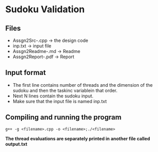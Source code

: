 # Sudoku Validation

## Files
- Assgn2Src-<cs23btech11022>.cpp -> the design code
- inp.txt -> input file 
- Assgn2Readme-<cs23btech11022>.md -> Readme
- Assgn2Report-<cs23btech11022>.pdf -> Report 

## Input format
- The first line contains number of threads and the dimension of the sudoku  and then the taskinc variablein that order.
- Next N lines contain the sudoku input.
- Make sure that the input file is named inp.txt

## Compiling and running the program
```
g++ -g <filename>.cpp -o <filename>;./<filename>

```
**The thread evaluations are separately printed in another file called output.txt**
